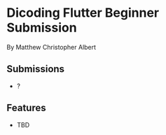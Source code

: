 # Dicoding Flutter Beginner Submission

By Matthew Christopher Albert

## Submissions

- ?

## Features
 
- TBD